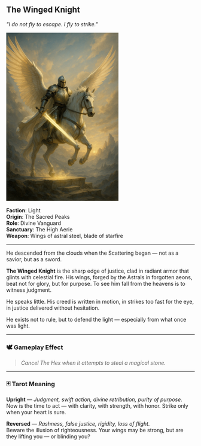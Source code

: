 ## The Winged Knight

*"I do not fly to escape. I fly to strike."*

<img src="../resources/images/cards/characters/the-winged-knight.png" width="300px"/>

**Faction**: Light  
**Origin**: The Sacred Peaks  
**Role**: Divine Vanguard  
**Sanctuary**: The High Aerie  
**Weapon**: Wings of astral steel, blade of starfire

---

He descended from the clouds when the Scattering began — not as a savior, but as a sword.

**The Winged Knight** is the sharp edge of justice, clad in radiant armor that glints with celestial fire. His wings, forged by the Astrals in forgotten aeons, beat not for glory, but for purpose. To see him fall from the heavens is to witness judgment.

He speaks little. His creed is written in motion, in strikes too fast for the eye, in justice delivered without hesitation.

He exists not to rule, but to defend the light — especially from what once was light.

---

### 🕊 Gameplay Effect

> *Cancel The Hex when it attempts to steal a magical stone.*

---

### 🃏 Tarot Meaning

**Upright** — *Judgment, swift action, divine retribution, purity of purpose.*  
Now is the time to act — with clarity, with strength, with honor. Strike only when your heart is sure.

**Reversed** — *Rashness, false justice, rigidity, loss of flight.*  
Beware the illusion of righteousness. Your wings may be strong, but are they lifting you — or blinding you?
